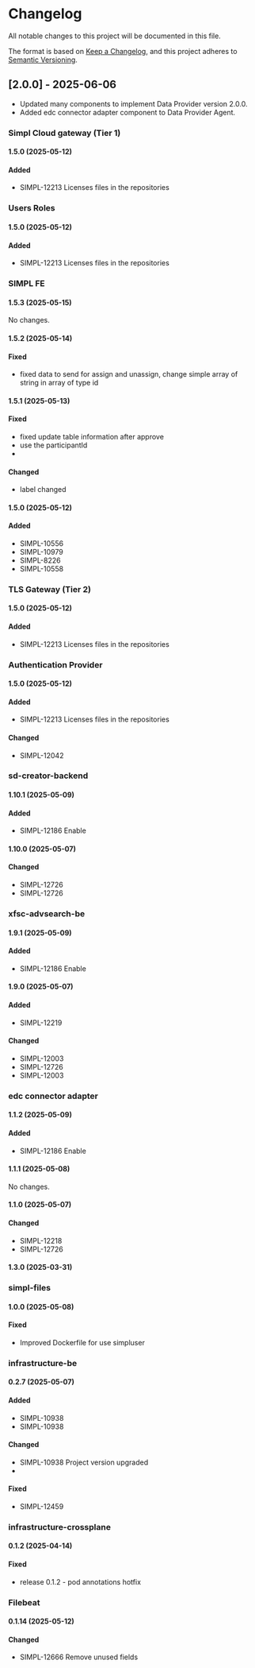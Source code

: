 # Changelog
All notable changes to this project will be documented in this file.

The format is based on [Keep a Changelog](https://keepachangelog.com/en/1.0.0/),
and this project adheres to [Semantic Versioning](https://semver.org/spec/v2.0.0.html).

## [2.0.0] - 2025-06-06
- Updated many components to implement Data Provider version 2.0.0.
- Added edc connector adapter component to Data Provider Agent.


### Simpl Cloud gateway (Tier 1)

#### 1.5.0 (2025-05-12)

#### Added
- SIMPL-12213 Licenses files in the repositories


### Users Roles

#### 1.5.0 (2025-05-12)

#### Added
- SIMPL-12213 Licenses files in the repositories


### SIMPL FE

#### 1.5.3 (2025-05-15)
No changes.

#### 1.5.2 (2025-05-14)

#### Fixed
- fixed data to send for assign and unassign, change simple array of string in array of type id

#### 1.5.1 (2025-05-13)

#### Fixed
- fixed update table information after approve
- use the participantId
- 
#### Changed
- label changed

#### 1.5.0 (2025-05-12)

#### Added
- SIMPL-10556
- SIMPL-10979 
- SIMPL-8226 
- SIMPL-10558


### TLS Gateway (Tier 2)

#### 1.5.0 (2025-05-12)

#### Added
- SIMPL-12213 Licenses files in the repositories


### Authentication Provider

#### 1.5.0 (2025-05-12)

#### Added
- SIMPL-12213 Licenses files in the repositories

#### Changed
- SIMPL-12042


### sd-creator-backend

#### 1.10.1 (2025-05-09)

#### Added
- SIMPL-12186 Enable

#### 1.10.0 (2025-05-07)

#### Changed
- SIMPL-12726
- SIMPL-12726


### xfsc-advsearch-be

#### 1.9.1 (2025-05-09)

#### Added
- SIMPL-12186 Enable

#### 1.9.0 (2025-05-07)

#### Added
- SIMPL-12219

#### Changed
- SIMPL-12003 
- SIMPL-12726 
- SIMPL-12003


### edc connector adapter

#### 1.1.2 (2025-05-09)

#### Added
- SIMPL-12186 Enable

#### 1.1.1 (2025-05-08)
No changes.

#### 1.1.0 (2025-05-07)

#### Changed
- SIMPL-12218
- SIMPL-12726

#### 1.3.0 (2025-03-31)

### simpl-files

#### 1.0.0 (2025-05-08)

#### Fixed
- Improved Dockerfile for use simpluser


### infrastructure-be

#### 0.2.7 (2025-05-07)

#### Added
- SIMPL-10938
- SIMPL-10938

#### Changed
- SIMPL-10938  Project version upgraded
- 
#### Fixed
- SIMPL-12459


### infrastructure-crossplane

#### 0.1.2 (2025-04-14)

#### Fixed
- release 0.1.2 - pod annotations hotfix


### Filebeat

#### 0.1.14 (2025-05-12)

#### Changed
- SIMPL-12666 Remove unused fields
